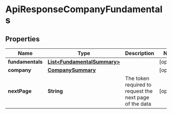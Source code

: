 
# ApiResponseCompanyFundamentals

## Properties
Name | Type | Description | Notes
------------ | ------------- | ------------- | -------------
**fundamentals** | [**List&lt;FundamentalSummary&gt;**](FundamentalSummary.md) |  |  [optional]
**company** | [**CompanySummary**](CompanySummary.md) |  |  [optional]
**nextPage** | **String** | The token required to request the next page of the data |  [optional]



